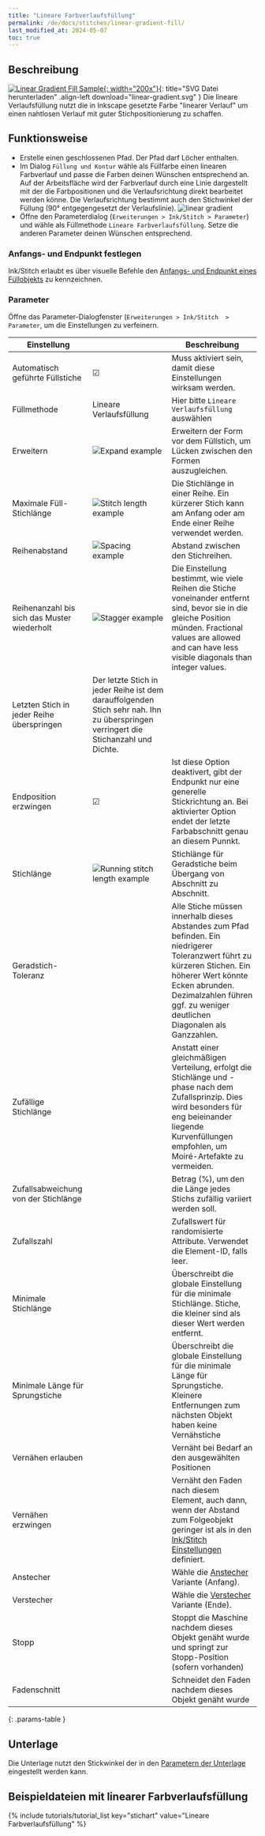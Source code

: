 ```yaml
---
title: "Lineare Farbverlaufsfüllung"
permalink: /de/docs/stitches/linear-gradient-fill/
last_modified_at: 2024-05-07
toc: true
---
```

## Beschreibung

[![Linear Gradient Fill Sample](/assets/images/docs/linear-gradient.jpg){: width="200x"}](/assets/images/docs/linear-gradient.svg){: title="SVG Datei herunterladen" .align-left download="linear-gradient.svg" }
Die lineare Verlaufsfüllung nutzt die in Inkscape gesetzte Farbe "linearer Verlauf" um einen nahtlosen Verlauf mit guter Stichpositionierung zu schaffen.

## Funktionsweise

* Erstelle einen geschlossenen Pfad. Der Pfad darf Löcher enthalten.
* Im Dialog `Füllung und Kontur` wähle als Füllfarbe einen linearen Farbverlauf und passe die Farben deinen Wünschen entsprechend an.
  Auf der Arbeitsfläche wird der Farbverlauf durch eine Linie dargestellt mit der die Farbpositionen und die Verlaufsrichtung direkt bearbeitet werden könne.
  Die Verlaufsrichtung bestimmt auch den Stichwinkel der Füllung (90° entgegengesetzt der Verlaufslinie).
  ![linear gradient](/assets/images/docs/en/linear-gradient.png)
* Öffne den Parameterdialog (`Erweiterungen > Ink/Stitch > Parameter`) und wähle als Füllmethode `Lineare Farbverlaufsfüllung`.
  Setze die anderen Parameter deinen Wünschen entsprechend.

### Anfangs- und Endpunkt festlegen

Ink/Stitch erlaubt es über visuelle Befehle den [Anfangs- und Endpunkt eines Füllobjekts](/de/docs/commands) zu kennzeichnen.

### Parameter

Öffne das Parameter-Dialogfenster (`Erweiterungen > Ink/Stitch  > Parameter`, um die Einstellungen zu verfeinern.

Einstellung                     ||Beschreibung
---|---|---
Automatisch geführte Füllstiche | ☑ |Muss aktiviert sein, damit diese Einstellungen wirksam werden.
Füllmethode                     | Lineare Verlaufsfüllung | Hier bitte `Lineare Verlaufsfüllung` auswählen
Erweitern                       |![Expand example](/assets/images/docs/params-fill-expand.png) | Erweitern der Form vor dem Füllstich, um Lücken zwischen den Formen auszugleichen.
Maximale Füll-Stichlänge        |![Stitch length example](/assets/images/docs/params-fill-stitch_length.png) | Die Stichlänge in einer Reihe. Ein kürzerer Stich kann am Anfang oder am Ende einer Reihe verwendet werden.
Reihenabstand                   |![Spacing example](/assets/images/docs/params-fill-spacing_between_rows.png) | Abstand zwischen den Stichreihen.
Reihenanzahl bis sich das Muster wiederholt |![Stagger example](/assets/images/docs/params-fill-stagger.png) | Die Einstellung bestimmt, wie viele Reihen die Stiche voneinander entfernt sind, bevor sie in die gleiche Position münden.  Fractional values are allowed and can have less visible diagonals than integer values.
Letzten Stich in jeder Reihe überspringen | Der letzte Stich in jeder Reihe ist dem darauffolgenden Stich sehr nah. Ihn zu überspringen verringert die Stichanzahl und Dichte.
Endposition erzwingen           | ☑ |Ist diese Option deaktivert, gibt der Endpunkt nur eine generelle Stickrichtung an. Bei aktivierter Option endet der letzte Farbabschnitt genau an diesem Punnkt.
Stichlänge                      |![Running stitch length example](/assets/images/docs/params-fill-running_stitch_length.png) | Stichlänge für Geradstiche beim Übergang von Abschnitt zu Abschnitt.
Geradstich-Toleranz             ||Alle Stiche müssen innerhalb dieses Abstandes zum Pfad befinden. Ein niedrigerer Toleranzwert führt zu kürzeren Stichen. Ein höherer Wert könnte Ecken abrunden. Dezimalzahlen führen ggf. zu weniger deutlichen Diagonalen als Ganzzahlen.
Zufällige Stichlänge            ||Anstatt einer gleichmäßigen Verteilung, erfolgt die Stichlänge und -phase nach dem Zufallsprinzip. Dies wird besonders für eng beieinander liegende Kurvenfüllungen empfohlen, um Moiré-Artefakte zu vermeiden.
Zufallsabweichung von der Stichlänge|| Betrag (%), um den die Länge jedes Stichs zufällig variiert werden soll.
Zufallszahl                     || Zufallswert für randomisierte Attribute. Verwendet die Element-ID, falls leer.
Minimale Stichlänge             || Überschreibt die globale Einstellung für die minimale Stichlänge. Stiche, die kleiner sind als dieser Wert werden entfernt.
Minimale Länge für Sprungstiche || Überschreibt die globale Einstellung für die minimale Länge für Sprungstiche. Kleinere Entfernungen zum nächsten Objekt haben keine Vernähstiche
Vernähen erlauben               || Vernäht bei Bedarf an den ausgewählten Positionen
Vernähen erzwingen              || Vernäht den Faden nach diesem Element, auch dann, wenn der Abstand zum Folgeobjekt geringer ist als in den [Ink/Stitch Einstellungen](/de/docs/preferences/) definiert.
Anstecher                       || Wähle die [Anstecher](/de/docs/stitches/lock-stitches) Variante (Anfang).
Verstecher                      || Wähle die [Verstecher](/de/docs/stitches/lock-stitches) Variante (Ende).
Stopp                           || Stoppt die Maschine nachdem dieses Objekt genäht wurde und springt zur Stopp-Position (sofern vorhanden)
Fadenschnitt                    || Schneidet den Faden nachdem dieses Objekt genäht wurde
{: .params-table }

## Unterlage

Die Unterlage nutzt den Stickwinkel der in den [Parametern der Unterlage](/de/docs/params/#füllung-unterlage) eingestellt werden kann.

## Beispieldateien mit linearer Farbverlaufsfüllung

{% include tutorials/tutorial_list key="stichart" value="Lineare Farbverlaufsfüllung" %}
